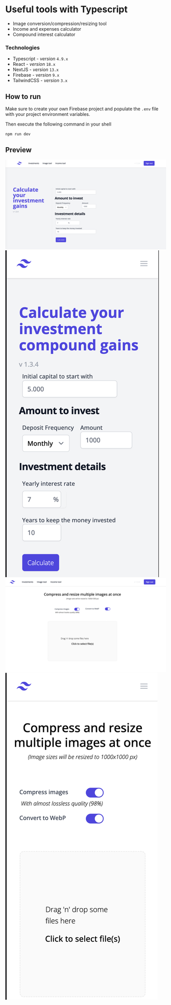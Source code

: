 # Useful tools with Typescript

- Image conversion/compression/resizing tool
- Income and expenses calculator
- Compound interest calculator

### Technologies

- Typescript - _version_ `4.9.x`
- React - _version_ `18.x`
- NextJS - _version_ `13.x`
- Firebase - _version_ `9.x`
- TailwindCSS - _version_ `3.x`

## How to run

Make sure to create your own Firebase project and populate the `.env` file
with your project environment variables.

Then execute the following command in your shell

```bash
npm run dev
```

## Preview

![invest-desktop](./docs/invest-desktop.png)
![invest-mobile](./docs/invest-mobile.png)
![images-desktop](./docs/images-desktop.png)
![images-mobile](./docs/images-mobile.png)
